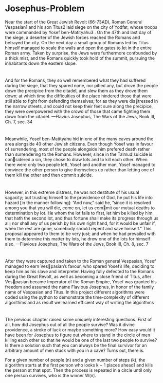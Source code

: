 # Josephus-Problem
Near the start of the Great Jewish Revolt (66-73AD), Roman General Vespasian1
and his son Titus2
laid siege on the city of Yodfat, whose troops were commanded by Yosef ben-Matityahu3
. On the 47th
and last day of the siege, a deserter of the Jewish forces reached the Romans and betrayed the city. On
the next day a small group of Romans led by Titus himself managed to scale the walls and open the
gates to let in the entire Roman army. Taken by surprise, the Jews were furthermore confounded by a
thick mist, and the Romans quickly took hold of the summit, pursuing the inhabitants down the eastern
slope.

#
And for the Romans, they so well remembered what they had suffered during the siege,
that they spared none, nor pitied any, but drove the people down the precipice from the
citadel, and slew them as they drove them down; at which time the difficulties of the place
hindered those that were still able to fight from defending themselves; for as they were distressed in the narrow streets, and could not keep their feet sure along the precipice, they
were overpowered with the crowd of those that came fighting them down from the citadel.
—Flavius Josephus, The Wars of the Jews, Book III, Ch. 7, sec. 34

#
Meanwhile, Yosef ben-Matityahu hid in one of the many caves around the area alongside 40 other
Jewish citizens. Even though Yosef was in favour of surrendering, most of the people alongside him
prefered death rather than surrendering to the Romans. However, since in the Talmud suicide is considered a sin, they chose to draw lots and to kill each other. When there were only two people left,
Yosef and another man, Yosef managed to convince the other person to give themselves up rather than
letting one of them kill the other and then commit suicide.

#

However, in this extreme distress, he was not destitute of his usual sagacity; but trusting
himself to the providence of God, he put his life into hazard [in the manner following]:
”And now,” said he, ”since it is resolved among you that you will die, come on, let us commit our mutual deaths to determination by lot. He whom the lot falls to first, let him be
killed by him that hath the second lot, and thus fortune shall make its progress through us
all; nor shall any of us perish by his own right hand, for it would be unfair if, when the
rest are gone, somebody should repent and save himself.” This proposal appeared to them
to be very just; and when he had prevailed with them to determine this matter by lots, he
drew one of the lots for himself also.
—Flavious Josephus, The Wars of the Jews, Book III, Ch. 8, sec. 7

#

After they were captured and taken to the Roman general Vespasian, Yosef managed to earn Vespasian’s favour, who spared Yosef’s life, deciding to keep him as his slave and interpreter. Having fully
defected to the Romans during the Great Revolt, as well as becoming a close friend of Titus, after Vespasian became Imperator of the Roman Empire, Yosef was granted his freedom and assumed the name
Flavious Josephus, in honor of the family name of Vespasian and Titus.
In this project different algorithms were coded using the python to demonstrate the time-complexity of different algorithms and as result we learned efficient way of writing the algorithms

#
The previous chapter raised some uniquely interesting questions. First of all, how did Josephus out of all the people survive? Was it divine providence, a stroke of luck or maybe something more? How easy would it have been for Josephus to figure out where to stand in the circle of men killing each other so that he would be one of the last two people to survive? Is there a solution such that you can always be the final survivor for an arbitrary amount of men stuck with you in a cave? Turns out, there is.

For a given number of people (n) and a given number of steps (k), the algorithm starts at the first
person who looks k − 1 places ahead1
and kills the person at that spot. Then the process is repeated in
a circle until only one person survives, who is the winner W(n).
